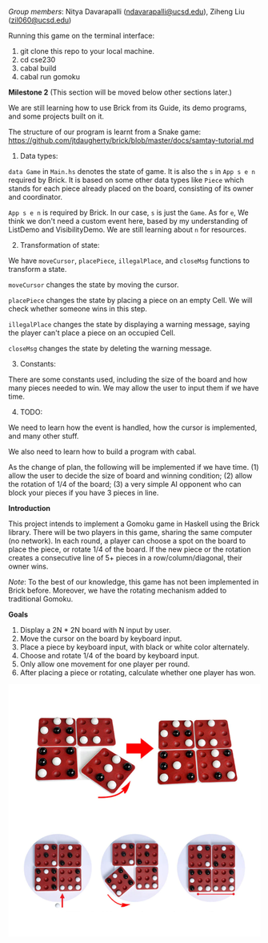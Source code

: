 *Group members*: Nitya Davarapalli (ndavarapalli@ucsd.edu), Ziheng Liu (zil060@ucsd.edu)

Running this game on the terminal interface:
1. git clone this repo to your local machine.
2. cd cse230
3. cabal build
4. cabal run gomoku


**Milestone 2**
(This section will be moved below other sections later.)

We are still learning how to use Brick from its Guide, its demo programs, and some projects built on it.

The structure of our program is learnt from a Snake game: https://github.com/jtdaugherty/brick/blob/master/docs/samtay-tutorial.md

1. Data types:

`data Game` in `Main.hs` denotes the state of game. It is also the `s` in `App s e n` required by Brick. It is based on some other data types like `Piece` which stands for each piece already placed on the board, consisting of its owner and coordinator.

`App s e n` is required by Brick. In our case, `s` is just the `Game`. As for `e`, We think we don't need a custom event here, based by my understanding of ListDemo and VisibilityDemo. We are still learning about `n` for resources.

2. Transformation of state:

We have `moveCursor`, `placePiece`, `illegalPlace`, and `closeMsg` functions to transform a state. 

`moveCursor` changes the state by moving the cursor.

`placePiece` changes the state by placing a piece on an empty Cell. We will check whether someone wins in this step.

`illegalPlace` changes the state by displaying a warning message, saying the player can't place a piece on an occupied Cell.

`closeMsg` changes the state by deleting the warning message.

3. Constants:

There are some constants used, including the size of the board and how many pieces needed to win. We may allow the user to input them if we have time.

4. TODO:

We need to learn how the event is handled, how the cursor is implemented, and many other stuff.

We also need to learn how to build a program with cabal.

As the change of plan, the following will be implemented if we have time.
(1) allow the user to decide the size of board and winning condition; 
(2) allow the rotation of 1/4 of the board; 
(3) a very simple AI opponent who can block your pieces if you have 3 pieces in line.



**Introduction**

This project intends to implement a Gomoku game in Haskell using the Brick library. There will be two players in this game, sharing the same computer (no network). In each round, a player can choose a spot on the board to place the piece, or rotate 1/4 of the board. If the new piece or the rotation creates a consecutive line of 5+ pieces in a row/column/diagonal, their owner wins. 

*Note*: To the best of our knowledge, this game has not been implemented in Brick before. Moreover, we have the rotating mechanism added to traditional Gomoku.

**Goals**
1. Display a 2N * 2N board with N input by user.
2. Move the cursor on the board by keyboard input.
3. Place a piece by keyboard input, with black or white color alternately.
4. Choose and rotate 1/4 of the board by keyboard input.
5. Only allow one movement for one player per round.
6. After placing a piece or rotating, calculate whether one player has won.


![How the rotate works](https://github.com/lzhfromustc/cse230/blob/main/doc/RotateGomoku.webp)
